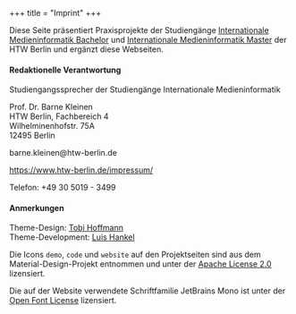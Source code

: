 +++
title = "Imprint"
+++

Diese Seite präsentiert Praxisprojekte der Studiengänge [Internationale Medieninformatik Bachelor](https://imi-bachelor.htw-berlin.de) und [Internationale Medieninformatik Master](https://imi-master.htw-berlin.de) der HTW Berlin und ergänzt diese Webseiten.

#### Redaktionelle Verantwortung
Studiengangssprecher der Studiengänge Internationale Medieninformatik

Prof. Dr. Barne Kleinen\
HTW Berlin, Fachbereich 4\
Wilhelminenhofstr. 75A\
12495 Berlin

barne.kleinen&#64;htw-berlin.de

https://www.htw-berlin.de/impressum/

Telefon: +49 30 5019 - 3499

#### Anmerkungen
Theme-Design: [Tobi Hoffmann](http://tobihoffmann.com/) \
Theme-Development: [Luis Hankel](https://kaes3kuch3n.de/)

Die Icons `demo`, `code` und `website` auf den Projektseiten sind aus dem Material-Design-Projekt entnommen und unter der [Apache License 2.0](/licenses/material-icons.txt) lizensiert.

Die auf der Website verwendete Schriftfamilie JetBrains Mono ist unter der [Open Font License](/licenses/jetbrains-mono.txt) lizensiert. 
